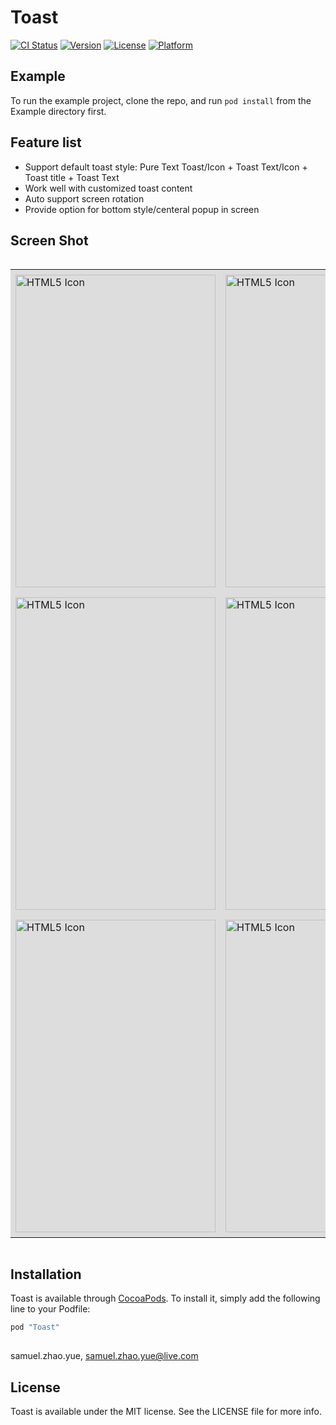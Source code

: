# Toast

[![CI Status](https://travis-ci.org/SamuelZhaoY/iOS-ToastWidget.svg?branch=master)](https://travis-ci.org/SamuelZhaoY/iOS-ToastWidget.svg?branch=master)
[![Version](https://img.shields.io/cocoapods/v/Toast.svg?style=flat)](http://cocoapods.org/pods/GZToast)
[![License](https://img.shields.io/cocoapods/l/Toast.svg?style=flat)](http://cocoapods.org/pods/GZToast)
[![Platform](https://img.shields.io/cocoapods/p/Toast.svg?style=flat)](http://cocoapods.org/pods/GZToast)

## Example

To run the example project, clone the repo, and run `pod install` from the Example directory first.

## Feature list

- Support default toast style: Pure Text Toast/Icon + Toast Text/Icon + Toast title + Toast Text
- Work well with customized toast content
- Auto support screen rotation
- Provide option for bottom style/centeral popup in screen

## Screen Shot

<div style="border:none;overflow:auto;max-width:800px">
<table style="border:none;width:640px;table-layout:fixed"> 
<tr style="border:none;padding:8px;background-color:#dddddd">
    <td style="border:none;padding:8px"><img src="https://cloud.githubusercontent.com/assets/8198256/17829286/e85aad3e-66dc-11e6-8f46-26e465452a99.png" alt="HTML5 Icon" width="320px" height="500px"></td>
	<td style="border:none;padding:8px"><img src="https://cloud.githubusercontent.com/assets/8198256/17829289/ea0ded30-66dc-11e6-90e5-b5b35b06a278.png" alt="HTML5 Icon" width="320px" height="500px"></td>
</tr>
<tr style="border:none;padding:8px;background-color:#dddddd">
	<td style="border:none;padding:8px"><img src="https://cloud.githubusercontent.com/assets/8198256/17829303/34e0146e-66dd-11e6-9e3f-2c7973520704.png" alt="HTML5 Icon" width="320px" height="500px"></td>
	  <td style="border:none;padding:8px"><img src="https://cloud.githubusercontent.com/assets/8198256/17829287/e93eea3a-66dc-11e6-86ac-ae49fc000900.png" alt="HTML5 Icon" width="320px" height="500px"></td>
</tr>
<tr style="border:none;padding:8px;background-color:#dddddd">
	<td style="border:none;padding:8px"><img src="https://cloud.githubusercontent.com/assets/8198256/17829291/ea235968-66dc-11e6-8afe-14ddc404a782.png" alt="HTML5 Icon" width="320px" height="500px"></td>
	<td style="border:none;padding:8px"><img src="https://cloud.githubusercontent.com/assets/8198256/17829288/e96b1b5a-66dc-11e6-84fc-9c5cc8e2cf47.png" alt="HTML5 Icon" width="320px" height="500px"></td>
</tr>

</table>
</div>

## Installation

Toast is available through [CocoaPods](http://cocoapods.org). To install
it, simply add the following line to your Podfile:

```ruby
pod "Toast"
```

## 

samuel.zhao.yue, samuel.zhao.yue@live.com

## License

Toast is available under the MIT license. See the LICENSE file for more info.
